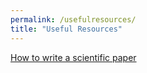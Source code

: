 ```yaml
---
permalink: /usefulresources/
title: "Useful Resources"
---
```




[How to write a scientific paper](https://spie.org/news/photonics-focus/janfeb-2020/how-to-write-a-scientific-paper?SSO=1)
